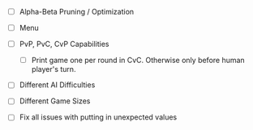 - [ ] Alpha-Beta Pruning / Optimization

- [ ] Menu
- [ ] PvP, PvC, CvP Capabilities
    - [ ] Print game one per round in CvC. Otherwise only before human player's turn.
- [ ] Different AI Difficulties
- [ ] Different Game Sizes

- [ ] Fix all issues with putting in unexpected values